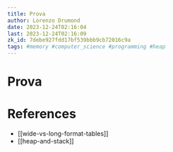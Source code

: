 ```yaml
---
title: Prova
author: Lorenzo Drumond
date: 2023-12-24T02:16:04
last: 2023-12-24T02:16:09
zk_id: 7debe927fdd17bf539bbb9cb72016c9a
tags: #memory #computer_science #programming #heap
---
```



# Prova

# References
- [[wide-vs-long-format-tables]]
- [[heap-and-stack]]
